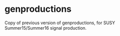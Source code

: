 # genproductions

Copy of previous version of genproductions, for SUSY Summer15/Summer16 signal production.
